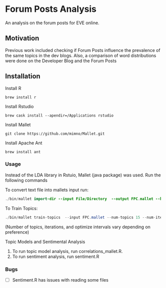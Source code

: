 # Forum Posts Analysis
An analysis on the forum posts for EVE online.

## Motivation
Previous work included checking if Forum Posts influence the prevalence of the same topics in the dev blogs. Also, a comparison of word distributions were done on the Developer Blog and the Forum Posts


## Installation 
Install R 

```Terminal 
brew install r 
```

Install Rstudio

```Terminal 
brew cask install --apendir=/Applications rstudio
```
Install Mallet 
```Git
git clone https://github.com/mimno/Mallet.git
```

Install Apache Ant 
```Terminal 
brew install ant 
```


### Usage 
Instead of the LDA library in Rstuio, Mallet (java package) was used. Run the following commands 

To convert text file into mallets input run:
```java 
./bin/mallet import-dir --input File/Directory  --output FPC.mallet --keep-sequence --remove-stopwords
```

To Train Topics: 
```java
./bin/mallet train-topics  --input FPC.mallet --num-topics 15 --num-iterations 330 --optimize-interval 15 --output-state topic-state.gz --output-topic-keys FPC_keys.txt --output-doc-topics FPC_comp.txt
```
(Number of topics, iterations, and optimize intervals vary depending on preference)

Topic Models and Sentimental Analysis 
1. To run topic model analysis, run correlations_mallet.R. 
2. To run sentiment analysis, run sentiment.R

### Bugs
- [ ] Sentiment.R has issues with reading some files 
